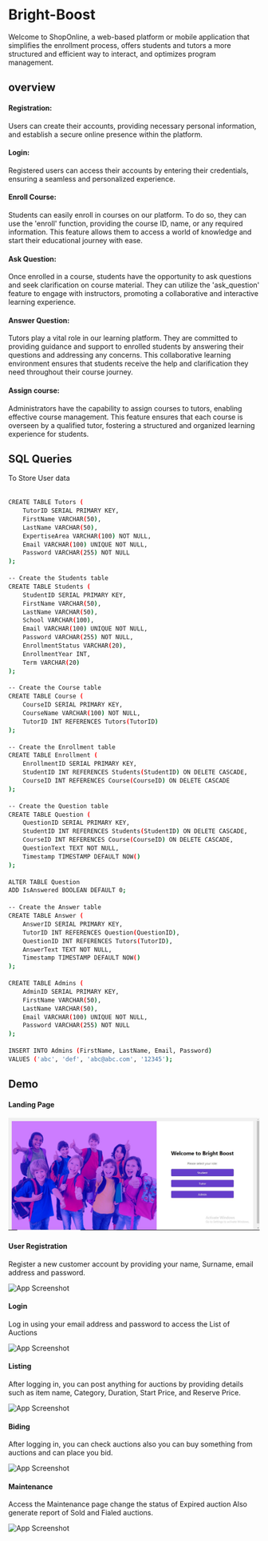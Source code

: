 # Bright-Boost

Welcome to ShopOnline, a web-based platform or mobile application that simplifies the enrollment process, offers students and tutors a more structured and efficient way to interact, and optimizes program management.
## overview
#### Registration: 
Users can create their accounts, providing necessary personal information, and establish a secure online presence within the platform.

#### Login: 
Registered users can access their accounts by entering their credentials, ensuring a seamless and personalized experience.

#### Enroll Course: 
Students can easily enroll in courses on our platform. To do so, they can use the 'enroll' function, providing the course ID, name, or any required information. This feature allows them to access a world of knowledge and start their educational journey with ease.

#### Ask Question: 
Once enrolled in a course, students have the opportunity to ask questions and seek clarification on course material. They can utilize the 'ask_question' feature to engage with instructors, promoting a collaborative and interactive learning experience.

#### Answer Question: 
Tutors play a vital role in our learning platform. They are committed to providing guidance and support to enrolled students by answering their questions and addressing any concerns. This collaborative learning environment ensures that students receive the help and clarification they need throughout their course journey.

#### Assign course:
Administrators have the capability to assign courses to tutors, enabling effective course management. This feature ensures that each course is overseen by a qualified tutor, fostering a structured and organized learning experience for students.
## SQL Queries


To Store User data 

```bash
  
CREATE TABLE Tutors (
    TutorID SERIAL PRIMARY KEY,
    FirstName VARCHAR(50),
    LastName VARCHAR(50),
    ExpertiseArea VARCHAR(100) NOT NULL,
    Email VARCHAR(100) UNIQUE NOT NULL,
    Password VARCHAR(255) NOT NULL
);

-- Create the Students table
CREATE TABLE Students (
    StudentID SERIAL PRIMARY KEY,
    FirstName VARCHAR(50),
    LastName VARCHAR(50),
    School VARCHAR(100),
    Email VARCHAR(100) UNIQUE NOT NULL,
    Password VARCHAR(255) NOT NULL,
    EnrollmentStatus VARCHAR(20),
    EnrollmentYear INT,
    Term VARCHAR(20)
);

-- Create the Course table
CREATE TABLE Course (
    CourseID SERIAL PRIMARY KEY,
    CourseName VARCHAR(100) NOT NULL,
    TutorID INT REFERENCES Tutors(TutorID)  
);

-- Create the Enrollment table
CREATE TABLE Enrollment (
    EnrollmentID SERIAL PRIMARY KEY,
    StudentID INT REFERENCES Students(StudentID) ON DELETE CASCADE,
    CourseID INT REFERENCES Course(CourseID) ON DELETE CASCADE
);

-- Create the Question table
CREATE TABLE Question (
    QuestionID SERIAL PRIMARY KEY,
    StudentID INT REFERENCES Students(StudentID) ON DELETE CASCADE,
    CourseID INT REFERENCES Course(CourseID) ON DELETE CASCADE,
    QuestionText TEXT NOT NULL,
    Timestamp TIMESTAMP DEFAULT NOW()
);

ALTER TABLE Question
ADD IsAnswered BOOLEAN DEFAULT 0;

-- Create the Answer table
CREATE TABLE Answer (
    AnswerID SERIAL PRIMARY KEY,
    TutorID INT REFERENCES Question(QuestionID),
    QuestionID INT REFERENCES Tutors(TutorID),
    AnswerText TEXT NOT NULL,
    Timestamp TIMESTAMP DEFAULT NOW()
);

CREATE TABLE Admins (
    AdminID SERIAL PRIMARY KEY,
    FirstName VARCHAR(50),
    LastName VARCHAR(50),
    Email VARCHAR(100) UNIQUE NOT NULL,
    Password VARCHAR(255) NOT NULL
);

INSERT INTO Admins (FirstName, LastName, Email, Password)
VALUES ('abc', 'def', 'abc@abc.com', '12345');


```



## Demo
#### Landing Page

![App Screenshot](https://github.com/Saad-1963/Bright-Boost/blob/9049d94a08815c5f1dc639fb36c8b382bf8271ce/index.JPG)

#### User Registration
Register a new customer account by providing your name, Surname, email address and password.

![App Screenshot](https://github.com/Saad-1963/project2/blob/daae2dcb1305f20987d0b68f64c689e972f42c65/register.JPG)

#### Login
Log in using your email address and password to access the List of Auctions

![App Screenshot](https://github.com/Saad-1963/project2/blob/daae2dcb1305f20987d0b68f64c689e972f42c65/pass.JPG)

####  Listing
After logging in, you can post anything for auctions by providing details such as item name, Category, Duration, Start Price, and Reserve Price.

![App Screenshot](https://github.com/Saad-1963/project2/blob/daae2dcb1305f20987d0b68f64c689e972f42c65/listing.JPG)


####  Biding
After logging in, you can check auctions also you can buy something from auctions and can place you bid.

![App Screenshot](https://github.com/Saad-1963/project2/blob/daae2dcb1305f20987d0b68f64c689e972f42c65/biding%20page.JPG)


#### Maintenance
Access the Maintenance page change the status of Expired auction Also generate report of Sold and Fialed auctions.

![App Screenshot](https://github.com/Saad-1963/project2/blob/daae2dcb1305f20987d0b68f64c689e972f42c65/report.JPG)


